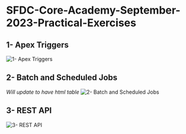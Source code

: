 # SFDC-Core-Academy-September-2023-Practical-Exercises

## 1- Apex Triggers
[triggers]: https://i.hizliresim.com/kj35ld7.png "1- Apex Triggers"
![1- Apex Triggers][triggers]

## 2- Batch and Scheduled Jobs

*Will update to have html table*
![2- Batch and Scheduled Jobs](https://i.hizliresim.com/ow8hwum.png "2- Batch and Scheduled Jobs")

## 3- REST API
![3- REST API](https://i.hizliresim.com/a4560zx.png "3- REST API")

